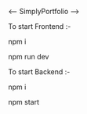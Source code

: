 <-- SimplyPortfolio -->

To start Frontend :-

npm i

npm run dev

To start Backend :-

npm i

npm start
